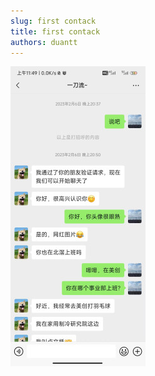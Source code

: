 ```yaml
---
slug: first contack
title: first contack
authors: duantt
---
```


![firstcontact](./firstcontact.jpg)
